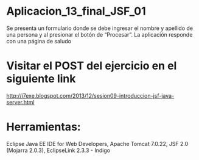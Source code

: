 # Aplicacion_13_final_JSF_01
Se presenta un formulario donde se debe ingresar el nombre y apellido de una persona y al presionar el botón de “Procesar”. La aplicación responde con una página de saludo

# Visitar el POST del ejercicio en el siguiente link
http://i7exe.blogspot.com/2013/12/sesion09-introduccion-jsf-java-server.html

# Herramientas:
Eclipse Java EE IDE for Web Developers,
Apache Tomcat 7.0.22,
JSF 2.0 (Mojarra 2.0.3),
EclipseLink 2.3.3 - Indigo
